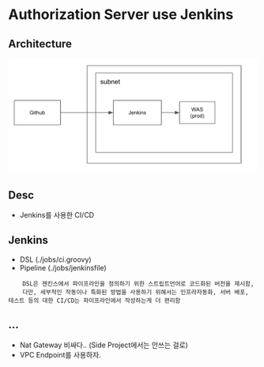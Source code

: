 # Authorization Server use Jenkins

## Architecture

![aws](./public/aws.png)

## Desc

- Jenkins를 사용한 CI/CD

## Jenkins

- DSL (./jobs/ci.groovy)
- Pipeline (./jobs/jenkinsfile)

```
    DSL은 젠킨스에서 파이프라인을 정의하기 위한 스트립트언어로 코드화된 버전을 제시함,
    다만, 세부적인 작동이나 특화된 방법을 사용하기 위해서는 인프라자동화, 서버 배포, 테스트 등의 대한 CI/CD는 파이프라인에서 작성하는게 더 편리함
```

## ...

- Nat Gateway 비싸다.. (Side Project에서는 안쓰는 걸로)
- VPC Endpoint를 사용하자.
